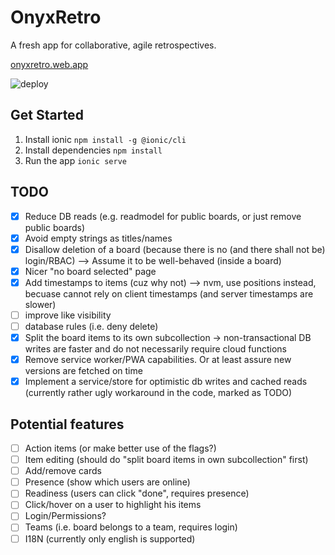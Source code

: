 # OnyxRetro

A fresh app for collaborative, agile retrospectives.

[onyxretro.web.app](https://onyxretro.web.app)

![deploy](https://github.com/patricsteiner/retronyx/workflows/deploy/badge.svg)

## Get Started

1. Install ionic `npm install -g @ionic/cli`
2. Install dependencies `npm install`
3. Run the app `ionic serve`

## TODO

- [x] Reduce DB reads (e.g. readmodel for public boards, or just remove public boards)
- [x] Avoid empty strings as titles/names
- [x] Disallow deletion of a board (because there is no (and there shall not be) login/RBAC) --> Assume it to be well-behaved (inside a board)
- [x] Nicer "no board selected" page
- [x] Add timestamps to items (cuz why not) --> nvm, use positions instead, becuase cannot rely on client timestamps (and server timestamps are slower)
- [ ] improve like visibility
- [ ] database rules (i.e. deny delete)
- [x] Split the board items to its own subcollection -> non-transactional DB writes are faster and do not necessarily require cloud functions
- [x] Remove service worker/PWA capabilities. Or at least assure new versions are fetched on time
- [x] Implement a service/store for optimistic db writes and cached reads (currently rather ugly workaround in the code, marked as TODO)

## Potential features

- [ ] Action items (or make better use of the flags?)
- [ ] Item editing (should do "split board items in own subcollection" first)
- [ ] Add/remove cards
- [ ] Presence (show which users are online)
- [ ] Readiness (users can click "done", requires presence)
- [ ] Click/hover on a user to highlight his items
- [ ] Login/Permissions?
- [ ] Teams (i.e. board belongs to a team, requires login)
- [ ] I18N (currently only english is supported)
